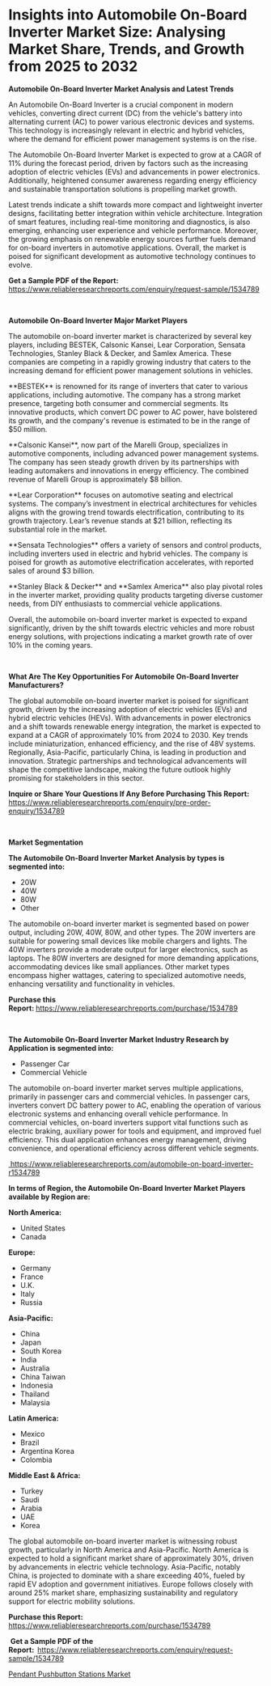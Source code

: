 <p><h1>Insights into Automobile On-Board Inverter Market Size: Analysing Market Share, Trends, and Growth from 2025 to 2032</h1></p><p><strong>Automobile On-Board Inverter Market Analysis and Latest Trends</strong></p>
<p><p>An Automobile On-Board Inverter is a crucial component in modern vehicles, converting direct current (DC) from the vehicle's battery into alternating current (AC) to power various electronic devices and systems. This technology is increasingly relevant in electric and hybrid vehicles, where the demand for efficient power management systems is on the rise. </p><p>The Automobile On-Board Inverter Market is expected to grow at a CAGR of 11% during the forecast period, driven by factors such as the increasing adoption of electric vehicles (EVs) and advancements in power electronics. Additionally, heightened consumer awareness regarding energy efficiency and sustainable transportation solutions is propelling market growth. </p><p>Latest trends indicate a shift towards more compact and lightweight inverter designs, facilitating better integration within vehicle architecture. Integration of smart features, including real-time monitoring and diagnostics, is also emerging, enhancing user experience and vehicle performance. Moreover, the growing emphasis on renewable energy sources further fuels demand for on-board inverters in automotive applications. Overall, the market is poised for significant development as automotive technology continues to evolve.</p></p>
<p><strong>Get a Sample PDF of the Report:&nbsp;</strong> <a href="https://www.reliableresearchreports.com/enquiry/request-sample/1534789?utm_campaign=2201&utm_medium=2&utm_source=Github&utm_content=ia&utm_term=11042025&utm_id=automobile-on-board-inverter">https://www.reliableresearchreports.com/enquiry/request-sample/1534789</a></p>
<p>&nbsp;</p>
<p><strong>Automobile On-Board Inverter Major Market Players</strong></p>
<p><p>The automobile on-board inverter market is characterized by several key players, including BESTEK, Calsonic Kansei, Lear Corporation, Sensata Technologies, Stanley Black & Decker, and Samlex America. These companies are competing in a rapidly growing industry that caters to the increasing demand for efficient power management solutions in vehicles.</p><p>**BESTEK** is renowned for its range of inverters that cater to various applications, including automotive. The company has a strong market presence, targeting both consumer and commercial segments. Its innovative products, which convert DC power to AC power, have bolstered its growth, and the company's revenue is estimated to be in the range of $50 million.</p><p>**Calsonic Kansei**, now part of the Marelli Group, specializes in automotive components, including advanced power management systems. The company has seen steady growth driven by its partnerships with leading automakers and innovations in energy efficiency. The combined revenue of Marelli Group is approximately $8 billion.</p><p>**Lear Corporation** focuses on automotive seating and electrical systems. The company’s investment in electrical architectures for vehicles aligns with the growing trend towards electrification, contributing to its growth trajectory. Lear’s revenue stands at $21 billion, reflecting its substantial role in the market.</p><p>**Sensata Technologies** offers a variety of sensors and control products, including inverters used in electric and hybrid vehicles. The company is poised for growth as automotive electrification accelerates, with reported sales of around $3 billion.</p><p>**Stanley Black & Decker** and **Samlex America** also play pivotal roles in the inverter market, providing quality products targeting diverse customer needs, from DIY enthusiasts to commercial vehicle applications.</p><p>Overall, the automobile on-board inverter market is expected to expand significantly, driven by the shift towards electric vehicles and more robust energy solutions, with projections indicating a market growth rate of over 10% in the coming years.</p></p>
<p>&nbsp;</p>
<p><strong>What Are The Key Opportunities For Automobile On-Board Inverter Manufacturers?</strong></p>
<p><p>The global automobile on-board inverter market is poised for significant growth, driven by the increasing adoption of electric vehicles (EVs) and hybrid electric vehicles (HEVs). With advancements in power electronics and a shift towards renewable energy integration, the market is expected to expand at a CAGR of approximately 10% from 2024 to 2030. Key trends include miniaturization, enhanced efficiency, and the rise of 48V systems. Regionally, Asia-Pacific, particularly China, is leading in production and innovation. Strategic partnerships and technological advancements will shape the competitive landscape, making the future outlook highly promising for stakeholders in this sector.</p></p>
<p><strong>Inquire or Share Your Questions If Any Before Purchasing This Report:</strong> <a href="https://www.reliableresearchreports.com/enquiry/pre-order-enquiry/1534789?utm_campaign=2201&utm_medium=2&utm_source=Github&utm_content=ia&utm_term=11042025&utm_id=automobile-on-board-inverter">https://www.reliableresearchreports.com/enquiry/pre-order-enquiry/1534789</a></p>
<p>&nbsp;</p>
<p><strong>Market Segmentation</strong></p>
<p><strong>The Automobile On-Board Inverter Market Analysis by types is segmented into:</strong></p>
<p><ul><li>20W</li><li>40W</li><li>80W</li><li>Other</li></ul></p>
<p><p>The automobile on-board inverter market is segmented based on power output, including 20W, 40W, 80W, and other types. The 20W inverters are suitable for powering small devices like mobile chargers and lights. The 40W inverters provide a moderate output for larger electronics, such as laptops. The 80W inverters are designed for more demanding applications, accommodating devices like small appliances. Other market types encompass higher wattages, catering to specialized automotive needs, enhancing versatility and functionality in vehicles.</p></p>
<p><strong>Purchase this Report:&nbsp;</strong><a href="https://www.reliableresearchreports.com/purchase/1534789?utm_campaign=2201&utm_medium=2&utm_source=Github&utm_content=ia&utm_term=11042025&utm_id=automobile-on-board-inverter">https://www.reliableresearchreports.com/purchase/1534789</a></p>
<p>&nbsp;</p>
<p><strong>The Automobile On-Board Inverter Market Industry Research by Application is segmented into:</strong></p>
<p><ul><li>Passenger Car</li><li>Commercial Vehicle</li></ul></p>
<p><p>The automobile on-board inverter market serves multiple applications, primarily in passenger cars and commercial vehicles. In passenger cars, inverters convert DC battery power to AC, enabling the operation of various electronic systems and enhancing overall vehicle performance. In commercial vehicles, on-board inverters support vital functions such as electric braking, auxiliary power for tools and equipment, and improved fuel efficiency. This dual application enhances energy management, driving convenience, and operational efficiency across different vehicle segments.</p></p>
<p><a href="https://www.reliableresearchreports.com/automobile-on-board-inverter-r1534789?utm_campaign=2201&utm_medium=2&utm_source=Github&utm_content=ia&utm_term=11042025&utm_id=automobile-on-board-inverter">&nbsp;https://www.reliableresearchreports.com/automobile-on-board-inverter-r1534789</a></p>
<p><strong>In terms of Region, the Automobile On-Board Inverter Market Players available by Region are:</strong></p>
<p>
    <p> <strong> North America: </strong>
        <ul>
            <li>United States</li>
            <li>Canada</li>
        </ul>
        </p> 
    <p> <strong> Europe: </strong>
        <ul>
            <li>Germany</li>
            <li>France</li>
            <li>U.K.</li>
            <li>Italy</li>
            <li>Russia</li>
        </ul>
        </p> 
    <p> <strong> Asia-Pacific: </strong>
        <ul>
            <li>China</li>
            <li>Japan</li>
            <li>South Korea</li>
            <li>India</li>
            <li>Australia</li>
            <li>China Taiwan</li>
            <li>Indonesia</li>
            <li>Thailand</li>
            <li>Malaysia</li>
        </ul>
        </p> 
    <p> <strong> Latin America: </strong>
        <ul>
            <li>Mexico</li>
            <li>Brazil</li>
            <li>Argentina Korea</li>
            <li>Colombia</li>
        </ul>
        </p> 
    <p> <strong> Middle East & Africa: </strong>
        <ul>
            <li>Turkey</li>
            <li>Saudi</li>
            <li>Arabia</li>
            <li>UAE</li>
            <li>Korea</li>
        </ul>
    </p>
    </p>
<p><p>The global automobile on-board inverter market is witnessing robust growth, particularly in North America and Asia-Pacific. North America is expected to hold a significant market share of approximately 30%, driven by advancements in electric vehicle technology. Asia-Pacific, notably China, is projected to dominate with a share exceeding 40%, fueled by rapid EV adoption and government initiatives. Europe follows closely with around 25% market share, emphasizing sustainability and regulatory support for electric mobility solutions.</p></p>
<p><strong>Purchase this Report: </strong><a href="https://www.reliableresearchreports.com/purchase/1534789?utm_campaign=2201&utm_medium=2&utm_source=Github&utm_content=ia&utm_term=11042025&utm_id=automobile-on-board-inverter">https://www.reliableresearchreports.com/purchase/1534789</a></p>
<p>&nbsp;<strong>Get a Sample PDF of the Report:&nbsp;&nbsp;</strong><a href="https://www.reliableresearchreports.com/enquiry/request-sample/1534789?utm_campaign=2201&utm_medium=2&utm_source=Github&utm_content=ia&utm_term=11042025&utm_id=automobile-on-board-inverter">https://www.reliableresearchreports.com/enquiry/request-sample/1534789</a></p>
<p><strong></strong></p>
<p><p><a href="https://github.com/gassmkalay/Market-Research-Report-List-1/blob/main/pendant-pushbutton-stations-market.md?utm_campaign=2201&utm_medium=2&utm_source=Github&utm_content=ia&utm_term=11042025&utm_id=automobile-on-board-inverter">Pendant Pushbutton Stations Market</a></p></p>